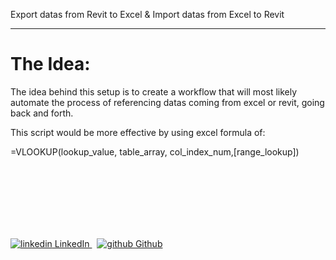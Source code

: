 Export datas from Revit to Excel
&
Import datas from Excel to Revit

---
# The Idea:

The idea behind this setup is to create a workflow that will most likely automate the process of referencing datas coming from excel or revit, going back and forth.

This script would be more effective by using excel formula of:

=VLOOKUP(lookup_value, table_array, col_index_num,[range_lookup])

<br>
</br>


<br>
</br>
<br>
</br>
<p>
  <a href="https://www.linkedin.com/in/binoootuliao/" rel="nofollow noreferrer">
    <img src="https://i.stack.imgur.com/gVE0j.png" alt="linkedin"> LinkedIn
  </a> &nbsp; 
  <a href="https://github.com/melbinoooo" rel="nofollow noreferrer">
    <img src="https://i.stack.imgur.com/tskMh.png" alt="github"> Github
  </a>
</p>

